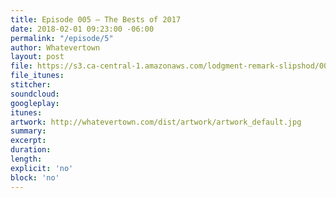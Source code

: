 ```yaml
---
title: Episode 005 – The Bests of 2017
date: 2018-02-01 09:23:00 -06:00
permalink: "/episode/5"
author: Whatevertown
layout: post
file: https://s3.ca-central-1.amazonaws.com/lodgment-remark-slipshod/005.mp3
file_itunes:
stitcher:
soundcloud:
googleplay:
itunes:
artwork: http://whatevertown.com/dist/artwork/artwork_default.jpg
summary:
excerpt:
duration:
length:
explicit: 'no'
block: 'no'
---
```

